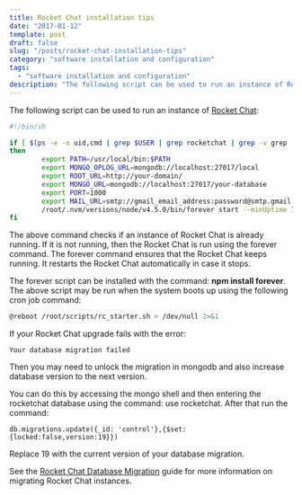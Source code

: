 ```yaml
---
title: Rocket Chat installation tips
date: "2017-01-12"
template: post
draft: false
slug: "/posts/rocket-chat-installation-tips"
category: "software installation and configuration"
tags:
  - "software installation and configuration"
description: "The following script can be used to run an instance of Rocket Chat"
---
```


The following script can be used to run an instance of [Rocket Chat](https://rocket.chat/):

```bash
#!/bin/sh

if [ $(ps -e -o uid,cmd | grep $USER | grep rocketchat | grep -v grep | wc -l | tr -s "\n") -eq 0 ]
then
        export PATH=/usr/local/bin:$PATH
        export MONGO_OPLOG_URL=mongodb://localhost:27017/local
        export ROOT_URL=http://your-domain/
        export MONGO_URL=mongodb://localhost:27017/your-database
        export PORT=1000
        export MAIL_URL=smtp://gmail_email_address:password@smtp.gmail.com:465
        /root/.nvm/versions/node/v4.5.0/bin/forever start --minUptime 1000 --spinSleepTime 10000 --sourceDir path-to-rocket-chat main.js -l /var/log/forever.log -o /var/log/forever-out.log -e /var/log/forever-err.log
fi
```

The above command checks if an instance of Rocket Chat is already running. If it is not running, then the Rocket Chat is run using the forever command. The forever command ensures that the Rocket Chat keeps running. It restarts the Rocket Chat automatically in case it stops.

The forever script can be installed with the command: **npm install forever**. The above script may be run when the system boots up using the following cron job command:

```bash
@reboot /root/scripts/rc_starter.sh > /dev/null 2>&1
```

If your Rocket Chat upgrade fails with the error:

```
Your database migration failed
```

Then you may need to unlock the migration in mongodb and also increase database version to the next version.

You can do this by accessing the mongo shell and then entering the rocketchat database using the command: use rocketchat. After that run the command:

```
db.migrations.update({_id: 'control'},{$set:{locked:false,version:19}})
```

Replace 19 with the current version of your database migration.

See the [Rocket Chat Database Migration](https://rocket.chat/docs/administrator-guides/database-migration/) guide for more information on migrating Rocket Chat instances.
